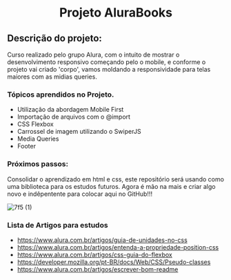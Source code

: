 <h1 align="center"> Projeto AluraBooks </h1>

## Descrição do projeto:
Curso realizado pelo grupo Alura, com o intuito de mostrar o desenvolvimento responsivo começando pelo o mobile, e conforme o projeto vai criado 'corpo', vamos moldando a responsividade para telas maiores com as midias queries.

### Tópicos aprendidos no Projeto.

* Utilização da abordagem Mobile First
* Importação de arquivos com o @import
* CSS Flexbox
* Carrossel de imagem utilizando o SwiperJS
* Media Queries
* Footer

### Próximos passos:
Consolidar o aprendizado em html e css, este repositório será usando como uma biblioteca para os estudos futuros. Agora é mão na mais e criar algo novo e indêpentente para colocar aqui no GitHub!!!

![7f5 (1)](https://user-images.githubusercontent.com/87886511/193097165-ab0746fa-6889-41c4-a45e-1d84edc25813.gif)


### Lista de Artigos para estudos 
* https://www.alura.com.br/artigos/guia-de-unidades-no-css
* https://www.alura.com.br/artigos/entenda-a-propriedade-position-css
* https://www.alura.com.br/artigos/css-guia-do-flexbox
* https://developer.mozilla.org/pt-BR/docs/Web/CSS/Pseudo-classes
* https://www.alura.com.br/artigos/escrever-bom-readme
